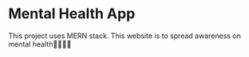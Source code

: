 # Mental Health App
This project uses MERN stack. This website is to spread awareness on mental health🧑‍⚕️🧠🤯
